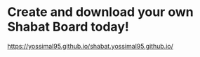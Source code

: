 # Create and download your own Shabat Board today!
https://yossimal95.github.io/shabat.yossimal95.github.io/

